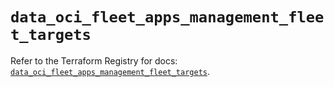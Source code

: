 # `data_oci_fleet_apps_management_fleet_targets`

Refer to the Terraform Registry for docs: [`data_oci_fleet_apps_management_fleet_targets`](https://registry.terraform.io/providers/hashicorp/oci/7.19.0/docs/data-sources/fleet_apps_management_fleet_targets).
